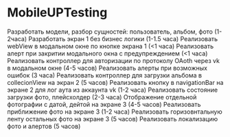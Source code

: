 # MobileUPTesting
Разработать модели, разбор сущностей: пользователь, альбом, фото (1-2часа)
Разработать экран 1 без бизнес логики (1-1.5 часа)
Реализовать webView в модальном окне по кнопке экрана 1 (<1 часа)
Реализовать алерт при закритии модального окна с предупреждением (<1 часа)
Реализовать контроллер для авторизации по протоколу OAoth через vk в модальном окне (4-5 часов)
Реализовать алерты при возможных ошибок (3 часа)
Реализовать контроллер для загрузки альбома в collecionView на экран 2 (5 часов)
Реализовать кнопку в navigationBar на экране 2 для лог аута из аккаунта vk (1-2 часа)
Реализовать состояние загрузки фото, плейсхолдер (2-3 часа)
Отображение отдельной фотографии с датой, дейтой на экране 3 (4-5 часов)
Реализовать приближение фото на экране 3 (1-2 часа)
Реализовать горизовнтальную ленту остальных фото на экране 3 (5 часов)
Реализовать локализацию фото и алертов (5 часов)
